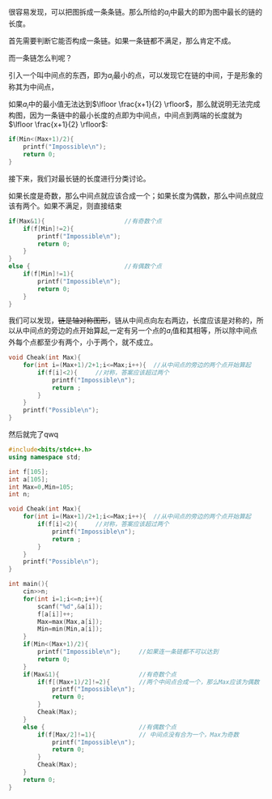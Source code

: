 
很容易发现，可以把图拆成一条条链。那么所给的$a_i$中最大的即为图中最长的链的长度。


首先需要判断它能否构成一条链。如果一条链都不满足，那么肯定不成。

而一条链怎么判呢？

引入一个叫中间点的东西，即为$a_i$最小的点，可以发现它在链的中间，于是形象的称其为中间点，

如果$a_i$中的最小值无法达到$\lfloor \frac{x+1}{2} \rfloor$，那么就说明无法完成构图，因为一条链中的最小长度的点即为中间点，中间点到两端的长度就为$\lfloor \frac{x+1}{2} \rfloor$:

```cpp
if(Min<(Max+1)/2){
	printf("Impossible\n");		
	return 0;
}
```

接下来，我们对最长链的长度进行分类讨论。


如果长度是奇数，那么中间点就应该合成一个；如果长度为偶数，那么中间点就应该有两个。如果不满足，则直接结束

```cpp
if(Max&1){						//有奇数个点 
	if(f[Min]!=2){	
		printf("Impossible\n");	
		return 0;
	}
}
else {							//有偶数个点 
	if(f[Min]!=1){		
		printf("Impossible\n");
		return 0;
	}
}

```

我们可以发现，~~链是轴对称图形~~，链从中间点向左右两边，长度应该是对称的，所以从中间点的旁边的点开始算起,一定有另一个点的$a_i$值和其相等，所以除中间点外每个点都至少有两个，小于两个，就不成立。

```cpp
void Cheak(int Max){
	for(int i=(Max+1)/2+1;i<=Max;i++){	//从中间点的旁边的两个点开始算起 
		if(f[i]<2){		//对称，答案应该超过两个 
			printf("Impossible\n");
			return ;
		}
	}
	printf("Possible\n");
}

```

然后就完了qwq


```cpp
#include<bits/stdc++.h>
using namespace std;

int f[105];
int a[105];
int Max=0,Min=105;
int n;

void Cheak(int Max){
	for(int i=(Max+1)/2+1;i<=Max;i++){	//从中间点的旁边的两个点开始算起 
		if(f[i]<2){		//对称，答案应该超过两个 
			printf("Impossible\n");
			return ;
		}
	}
	printf("Possible\n");
}

int main(){
	cin>>n;
	for(int i=1;i<=n;i++){
		scanf("%d",&a[i]);
		f[a[i]]++;
		Max=max(Max,a[i]);
		Min=min(Min,a[i]);
	}
	if(Min<(Max+1)/2){
		printf("Impossible\n");		//如果连一条链都不可以达到 
		return 0;
	}
	if(Max&1){						//有奇数个点 
		if(f[(Max+1)/2]!=2){		//两个中间点合成一个，那么Max应该为偶数 
			printf("Impossible\n");	
			return 0;
		}
		Cheak(Max);
	}
	else {							//有偶数个点 
		if(f[Max/2]!=1){			// 中间点没有合为一个，Max为奇数 
			printf("Impossible\n");
			return 0;
		}
		Cheak(Max);
	}
	return 0;
}
```